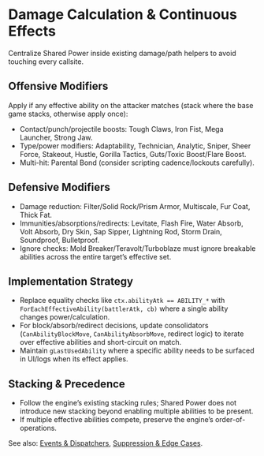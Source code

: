 # Damage Calculation & Continuous Effects

Centralize Shared Power inside existing damage/path helpers to avoid touching every callsite.

## Offensive Modifiers

Apply if any effective ability on the attacker matches (stack where the base game stacks, otherwise apply once):

- Contact/punch/projectile boosts: Tough Claws, Iron Fist, Mega Launcher, Strong Jaw.
- Type/power modifiers: Adaptability, Technician, Analytic, Sniper, Sheer Force, Stakeout, Hustle, Gorilla Tactics, Guts/Toxic Boost/Flare Boost.
- Multi-hit: Parental Bond (consider scripting cadence/lockouts carefully).

## Defensive Modifiers

- Damage reduction: Filter/Solid Rock/Prism Armor, Multiscale, Fur Coat, Thick Fat.
- Immunities/absorptions/redirects: Levitate, Flash Fire, Water Absorb, Volt Absorb, Dry Skin, Sap Sipper, Lightning Rod, Storm Drain, Soundproof, Bulletproof.
- Ignore checks: Mold Breaker/Teravolt/Turboblaze must ignore breakable abilities across the entire target’s effective set.

## Implementation Strategy

- Replace equality checks like `ctx.abilityAtk == ABILITY_*` with `ForEachEffectiveAbility(battlerAtk, cb)` where a single ability changes power/calculation.
- For block/absorb/redirect decisions, update consolidators (`CanAbilityBlockMove`, `CanAbilityAbsorbMove`, redirect logic) to iterate over effective abilities and short-circuit on match.
- Maintain `gLastUsedAbility` where a specific ability needs to be surfaced in UI/logs when its effect applies.

## Stacking & Precedence

- Follow the engine’s existing stacking rules; Shared Power does not introduce new stacking beyond enabling multiple abilities to be present.
- If multiple effective abilities compete, preserve the engine’s order-of-operations.

See also: [Events & Dispatchers](./events.md), [Suppression & Edge Cases](./suppression_edge_cases.md).

